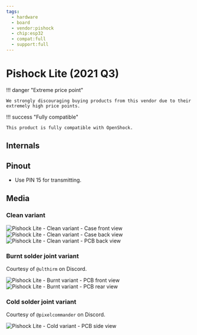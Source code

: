 ```yaml
---
tags:
  - hardware
  - board
  - vendor:pishock
  - chip:esp32
  - compat:full
  - support:full
---
```


# Pishock Lite (2021 Q3)

!!! danger "Extreme price point"

    We strongly discouraging buying products from this vendor due to their extremely high price points. 

!!! success "Fully compatible"

    This product is fully compatible with OpenShock.

## Internals

## Pinout
- Use PIN 15 for transmitting.

## Media

### Clean variant

![Pishock Lite - Clean variant - Case front view](../../../static/boards/pishock-lite/clean-case-front.jpg)
![Pishock Lite - Clean variant - Case back view](../../../static/boards/pishock-lite/clean-case-back.jpg)
![Pishock Lite - Clean variant - PCB back view](../../../static/boards/pishock-lite/clean-pcb-back.jpg)

### Burnt solder joint variant

Courtesy of `@ulthirm` on Discord.

![Pishock Lite - Burnt variant - PCB front view](../../../static/boards/pishock-lite/burnt-pcb-front.jpg)
![Pishock Lite - Burnt variant - PCB rear view](../../../static/boards/pishock-lite/burnt-pcb-back.jpg)

### Cold solder joint variant

Courtesy of `@pixelcommander` on Discord.

![Pishock Lite - Cold variant - PCB side view](../../../static/boards/pishock-lite/cold-pcb-side.jpg)